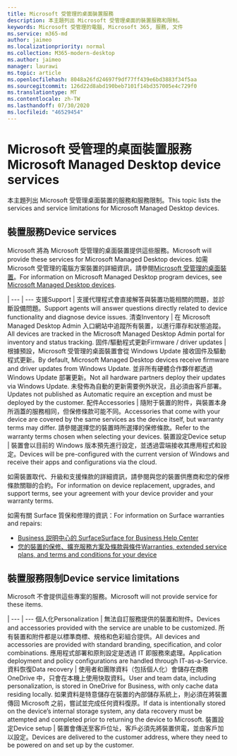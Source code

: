 ```yaml
---
title: Microsoft 受管理的桌面裝置服務
description: 本主題列出 Microsoft 受管理桌面的裝置服務和限制。
keywords: Microsoft 受管理的電腦, Microsoft 365, 服務, 文件
ms.service: m365-md
author: jaimeo
ms.localizationpriority: normal
ms.collection: M365-modern-desktop
ms.author: jaimeo
manager: laurawi
ms.topic: article
ms.openlocfilehash: 8048a26fd24697f9df77ff439e6bd3883f34f5aa
ms.sourcegitcommit: 126d22d8abd190beb7101f14bd357005e4c729f0
ms.translationtype: MT
ms.contentlocale: zh-TW
ms.lasthandoff: 07/30/2020
ms.locfileid: "46529454"
---
```

# <a name="microsoft-managed-desktop-device-services"></a><span data-ttu-id="1225e-104">Microsoft 受管理的桌面裝置服務</span><span class="sxs-lookup"><span data-stu-id="1225e-104">Microsoft Managed Desktop device services</span></span>

<span data-ttu-id="1225e-105">本主題列出 Microsoft 受管理桌面裝置的服務和服務限制。</span><span class="sxs-lookup"><span data-stu-id="1225e-105">This topic lists the services and service limitations for Microsoft Managed Desktop devices.</span></span>

## <a name="device-services"></a><span data-ttu-id="1225e-106">裝置服務</span><span class="sxs-lookup"><span data-stu-id="1225e-106">Device services</span></span>

<span data-ttu-id="1225e-107">Microsoft 將為 Microsoft 受管理的桌面裝置提供這些服務。</span><span class="sxs-lookup"><span data-stu-id="1225e-107">Microsoft will provide these services for Microsoft Managed Desktop devices.</span></span> <span data-ttu-id="1225e-108">如需 Microsoft 受管理的電腦方案裝置的詳細資訊，請參閱[Microsoft 受管理的桌面裝置](device-list.md)。</span><span class="sxs-lookup"><span data-stu-id="1225e-108">For information on Microsoft Managed Desktop program devices, see [Microsoft Managed Desktop devices](device-list.md).</span></span>

 | 
 --- | ---
<span data-ttu-id="1225e-109">支援</span><span class="sxs-lookup"><span data-stu-id="1225e-109">Support</span></span> | <span data-ttu-id="1225e-110">支援代理程式會直接解答與裝置功能相關的問題，並診斷設備問題。</span><span class="sxs-lookup"><span data-stu-id="1225e-110">Support agents will answer questions directly related to device functionality and diagnose device issues.</span></span>
<span data-ttu-id="1225e-111">清查</span><span class="sxs-lookup"><span data-stu-id="1225e-111">Inventory</span></span> | <span data-ttu-id="1225e-112">在 Microsoft Managed Desktop Admin 入口網站中追蹤所有裝置，以進行庫存和狀態追蹤。</span><span class="sxs-lookup"><span data-stu-id="1225e-112">All devices are tracked in the Microsoft Managed Desktop Admin portal for inventory and status tracking.</span></span>
<span data-ttu-id="1225e-113">固件/驅動程式更新</span><span class="sxs-lookup"><span data-stu-id="1225e-113">Firmware / driver updates</span></span> | <span data-ttu-id="1225e-114">根據預設，Microsoft 受管理的桌面裝置會從 Windows Update 接收固件及驅動程式更新。</span><span class="sxs-lookup"><span data-stu-id="1225e-114">By default, Microsoft Managed Desktop devices receive firmware and driver updates from Windows Update.</span></span> <span data-ttu-id="1225e-115">並非所有硬體合作夥伴都透過 Windows Update 部署更新。</span><span class="sxs-lookup"><span data-stu-id="1225e-115">Not all hardware partners deploy their updates via Windows Update.</span></span> <span data-ttu-id="1225e-116">未發佈為自動的更新需要例外狀況，且必須由客戶部署。</span><span class="sxs-lookup"><span data-stu-id="1225e-116">Updates not published as Automatic require an exception and must be deployed by the customer.</span></span>
<span data-ttu-id="1225e-117">配件</span><span class="sxs-lookup"><span data-stu-id="1225e-117">Accessories</span></span> | <span data-ttu-id="1225e-118">隨附于裝置的附件，與裝置本身所涵蓋的服務相同，但保修條款可能不同。</span><span class="sxs-lookup"><span data-stu-id="1225e-118">Accessories that come with your device are covered by the same services as the device itself, but warranty terms may differ.</span></span> <span data-ttu-id="1225e-119">請參閱選擇您的裝置時所選擇的保修條款。</span><span class="sxs-lookup"><span data-stu-id="1225e-119">Refer to the warranty terms chosen when selecting your devices.</span></span> 
<span data-ttu-id="1225e-120">裝置設定</span><span class="sxs-lookup"><span data-stu-id="1225e-120">Device setup</span></span>    | <span data-ttu-id="1225e-121">裝置會以目前的 Windows 版本預先進行設定，並透過雲端接收其應用程式和設定。</span><span class="sxs-lookup"><span data-stu-id="1225e-121">Devices will be pre-configured with the current version of Windows and receive their apps and configurations via the cloud.</span></span> 

<span data-ttu-id="1225e-122">如需裝置取代、升級和支援條款的詳細資訊，請參閱與您的裝置供應商和您的保修條款關聯的合約。</span><span class="sxs-lookup"><span data-stu-id="1225e-122">For information on device replacement, upgrades, and support terms, see your agreement with your device provider and your warranty terms.</span></span>

<span data-ttu-id="1225e-123">如需有關 Surface 質保和修理的資訊：</span><span class="sxs-lookup"><span data-stu-id="1225e-123">For information on Surface warranties and repairs:</span></span>
- [<span data-ttu-id="1225e-124">Business 説明中心的 Surface</span><span class="sxs-lookup"><span data-stu-id="1225e-124">Surface for Business Help Center</span></span>](https://support.microsoft.com/hub/4339296/surface-for-business-help)
- [<span data-ttu-id="1225e-125">您的裝置的保修、擴充服務方案及條款與條件</span><span class="sxs-lookup"><span data-stu-id="1225e-125">Warranties, extended service plans, and terms and conditions for your device</span></span>](https://support.microsoft.com/help/4040687/info-about-warranties-extended-service-plans-and-terms-conditions)


## <a name="device-service-limitations"></a><span data-ttu-id="1225e-126">裝置服務限制</span><span class="sxs-lookup"><span data-stu-id="1225e-126">Device service limitations</span></span>

<span data-ttu-id="1225e-127">Microsoft 不會提供這些專案的服務。</span><span class="sxs-lookup"><span data-stu-id="1225e-127">Microsoft will not provide service for these items.</span></span>

 | 
 --- | ---
<span data-ttu-id="1225e-128">個人化</span><span class="sxs-lookup"><span data-stu-id="1225e-128">Personalization</span></span> | <span data-ttu-id="1225e-129">無法自訂服務提供的裝置和附件。</span><span class="sxs-lookup"><span data-stu-id="1225e-129">Devices and accessories provided with the service are unable to be customized.</span></span> <span data-ttu-id="1225e-130">所有裝置和附件都是以標準商標、規格和色彩組合提供。</span><span class="sxs-lookup"><span data-stu-id="1225e-130">All devices and accessories are provided with standard branding, specification, and color combinations.</span></span> <span data-ttu-id="1225e-131">應用程式部署和原則設定是透過 IT 即服務來處理。</span><span class="sxs-lookup"><span data-stu-id="1225e-131">Application deployment and policy configurations are handled through IT-as-a-Service.</span></span>
<span data-ttu-id="1225e-132">資料恢復</span><span class="sxs-lookup"><span data-stu-id="1225e-132">Data recovery</span></span> | <span data-ttu-id="1225e-133">使用者和團隊資料（包括個人化）會儲存在商務 OneDrive 中，只會在本機上使用快取資料。</span><span class="sxs-lookup"><span data-stu-id="1225e-133">User and team data, including personalization, is stored in OneDrive for Business, with only cache data residing locally.</span></span> <span data-ttu-id="1225e-134">如果資料是特意儲存在裝置的內部儲存系統上，則必須在將裝置傳回 Microsoft 之前，嘗試並完成任何資料復原。</span><span class="sxs-lookup"><span data-stu-id="1225e-134">If data is intentionally stored on the device’s internal storage system, any data recovery must be attempted and completed prior to returning the device to Microsoft.</span></span>
<span data-ttu-id="1225e-135">裝置設定</span><span class="sxs-lookup"><span data-stu-id="1225e-135">Device setup</span></span> | <span data-ttu-id="1225e-136">裝置會傳送至客戶位址，客戶必須先將裝置供電，並由客戶加以設定。</span><span class="sxs-lookup"><span data-stu-id="1225e-136">Devices are delivered to the customer address, where they need to be powered on and set up by the customer.</span></span>
